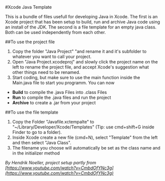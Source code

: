#Xcode Java Template

This is a bundle of files usefull for developing Java in Xcode.
The first is an Xcode project that has been setup to build, run and archive Java code using an install of the JDK.
The second is a file template for an empty java class.
Both can be used independently from each other.

##To use the project file
1. Copy the folder "Java Project" "and rename it and it's subfolder to whatever you want to call your project.
2. Open "Java Project.xcodeproj" and slowly click the project name on the left to rename the project file, and accept Xcode's suggestion what other things need to be renamed.
3. Start coding, but make sure to use the main function inside the Main.java file to start you programm.
You can now
- **Build** to compile the .java Files into .class Files
- **Run** to compile the .java files and run the project
- **Archive** to create a .jar from your project

##To use the file template
1. Copy the Folder "Javafile.xctempalte" to "~/Library/Developer/Xcode/Templates" (Tip: use cmd+shift+G inside Finder to go to a folder).
2. Inside Xcode create a new file (cmd+N), select "Template" from the left and then select "Java Class".
3. The filename you choose will automatically be set as the class name and in the initializer method

*By Hendrik Noeller, project setup partly from [https://www.youtube.com/watch?v=CmbdOfYNc3g](https://www.youtube.com/watch?v=CmbdOfYNc3g)*